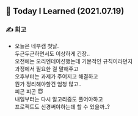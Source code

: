 ## 🚀 Today I Learned (2021.07.19)

### **✍️ 회고**

-   오늘은 네부캠 첫날.  
    두근두근하면서도 이상하게 긴장..  
    오전에는 오리엔테이션했는데 기본적인 규칙이라던지  
    과정에서 필요한 걸 말해주고  
    오후부터는 과제가 주어지고 해결하고  
    뭔가 정리해야할건 엄청 많고..  
    피곤 피곤 😇  
    내일부터는 다시 알고리즘도 풀어야하고  
    프로젝트도 신경써야하는데 할 수 있을까..?